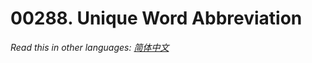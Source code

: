 # 00288. Unique Word Abbreviation

  _Read this in other languages:_
    [_简体中文_](README.zh-CN.md)


